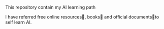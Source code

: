 This repository contain my AI learning path

I have referred free online resources🔗, books📖 and official documents📃to self learn AI.

